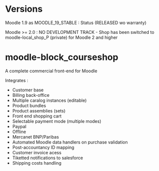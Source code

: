 Versions
========

Moodle 1.9 as MOODLE_19_STABLE : Status (RELEASED wo warranty)

Moodle >= 2.0 : NO DEVELOPMENT TRACK - Shop has been switched to moodle-local_shop_P (private) for Moodle 2 and higher

moodle-block_courseshop
=======================

A complete commercial front-end for Moodle

Integrates : 

* Customer base
* Billing back-office
* Multiple caralog instances (editable)
* Product bundles
* Product assemblies (sets)
* Front end shopping cart
* Selectable payment mode (multiple modes)
 * Paypal
 * Offline
 * Mercanet BNP/Paribas
* Automated Moodle data handlers on purchase validation
* Post-accountancy ID mapping
* Customer invoice acess
* Tiketted notifications to salesforce
* Shipping costs handling

